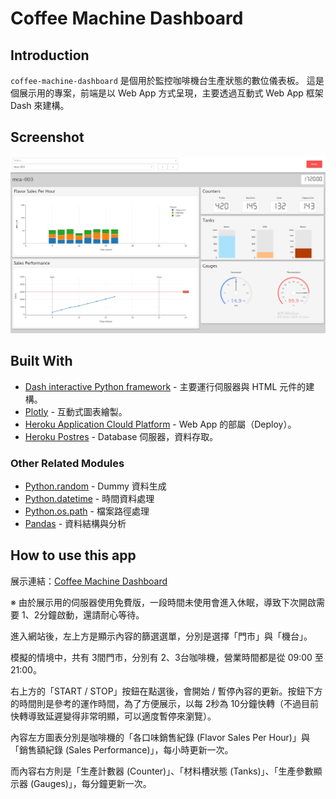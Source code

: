 # Coffee Machine Dashboard

## Introduction
`coffee-machine-dashboard` 是個用於監控咖啡機台生產狀態的數位儀表板。
這是個展示用的專案，前端是以 Web App 方式呈現，主要透過互動式 Web App 框架 Dash 來建構。

## Screenshot
![initial](img/screenshot_1.png)

## Built With
* [Dash interactive Python framework](https://dash.plotly.com/) - 主要運行伺服器與 HTML 元件的建構。
* [Plotly](https://plotly.com/python/) - 互動式圖表繪製。
* [Heroku Application Clould Platform](https://www.heroku.com/home) - Web App 的部屬（Deploy）。
* [Heroku Postres](https://devcenter.heroku.com/articles/heroku-postgresql) - Database 伺服器，資料存取。

### Other Related Modules
* [Python.random](https://docs.python.org/3/library/random.html) - Dummy 資料生成
* [Python.datetime](https://docs.python.org/3/library/datetime.html) - 時間資料處理
* [Python.os.path](https://docs.python.org/3/library/os.path.html) - 檔案路徑處理
* [Pandas](https://pandas.pydata.org) - 資料結構與分析

## How to use this app
展示連結：[Coffee Machine Dashboard](https://coffee-machine-dashboard.herokuapp.com/)

※ 由於展示用的伺服器使用免費版，一段時間未使用會進入休眠，導致下次開啟需要 1、2分鐘啟動，還請耐心等待。

進入網站後，左上方是顯示內容的篩選選單，分別是選擇「門市」與「機台」。

模擬的情境中，共有 3間門市，分別有 2、3台咖啡機，營業時間都是從 09:00 至 21:00。

右上方的「START / STOP」按鈕在點選後，會開始 / 暫停內容的更新。按鈕下方的時間則是參考的運作時間，為了方便展示，以每 2秒為 10分鐘快轉（不過目前快轉導致延遲變得非常明顯，可以適度暫停來瀏覽）。

內容左方圖表分別是咖啡機的「各口味銷售紀錄 (Flavor Sales Per Hour)」與「銷售額紀錄 (Sales Performance)」，每小時更新一次。

而內容右方則是「生產計數器 (Counter)」、「材料槽狀態 (Tanks)」、「生產參數顯示器 (Gauges)」，每分鐘更新一次。

